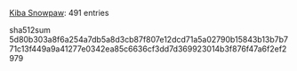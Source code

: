 [Kiba Snowpaw](https://github.com/kibasnowpaw): 491 entries

sha512sum 5d80b303a8f6a254a7db5a8d3cb87f807e12dcd71a5a02790b15843b13b7b771c13f449a9a41277e0342ea85c6636cf3dd7d369923014b3f876f47a6f2ef2979
